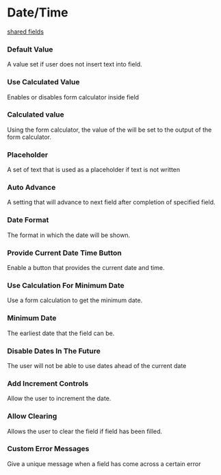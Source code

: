 # Date/Time
[shared fields](/shared-inspector-components.md ':include')
### Default Value
A value set if user does not insert text into field.

### Use Calculated Value
Enables or disables form calculator inside field
### Calculated value
Using the form calculator, the value of the will be set to the output of the form calculator.

### Placeholder
A set of text that is used as a placeholder if text is not written

### Auto Advance
A setting that will advance to next field after completion of specified field.

### Date Format
The format in which the date will be shown.

### Provide Current Date Time Button
Enable a button that provides the current date and time.

### Use Calculation For Minimum Date
Use a form calculation to get the minimum date.

### Minimum Date
The earliest date that the field can be.

### Disable Dates In The Future
The user will not be able to use dates ahead of the current date
### Add Increment Controls
Allow the user to increment the date.
### Allow Clearing 
Allows the user to clear the field if field has been filled.
### Custom Error Messages
Give a unique message when a field has come across a certain error



